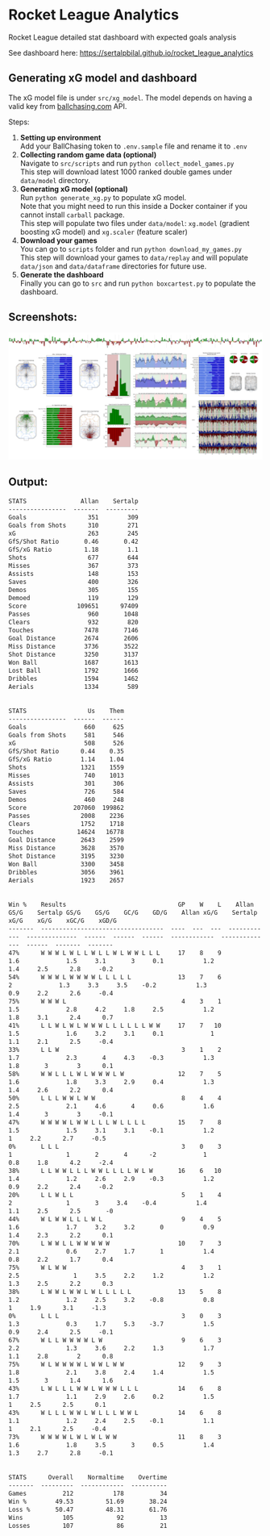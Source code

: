 # Rocket League Analytics
Rocket League detailed stat dashboard with expected goals analysis

See dashboard here: https://sertalpbilal.github.io/rocket_league_analytics

## Generating xG model and dashboard

The xG model file is under `src/xg_model`.
The model depends on having a valid key from [ballchasing.com]() API.

Steps:
1. **Setting up environment**  
   Add your BallChasing token to `.env.sample` file and rename it to `.env`
2. **Collecting random game data (optional)**  
   Navigate to `src/scripts` and run `python collect_model_games.py`  
   This step will download latest 1000 ranked double games under `data/model` directory.
3. **Generating xG model (optional)**  
   Run `python generate_xg.py` to populate xG model.  
   Note that you might need to run this inside a Docker container if you cannot install `carball` package.  
   This step will populate two files under `data/model`: `xg.model` (gradient boosting xG model) and `xg.scaler` (feature scaler)
4. **Download your games**  
   You can go to `scripts` folder and run `python download_my_games.py`  
   This step will download your games to `data/replay` and will populate `data/json` and `data/dataframe` directories for future use.
5. **Generate the dashboard**  
   Finally you can go to `src` and run `python boxcartest.py` to populate the dashboard.

## Screenshots:
![full_canvas.png](https://raw.githubusercontent.com/sertalpbilal/rocket_league_analytics/main/data/charts/full_canvas.png)

## Output:
```
STATS               Allan    Sertalp
----------------  -------  ---------
Goals                 351        309
Goals from Shots      310        271
xG                    263        245
GfS/Shot Ratio       0.46       0.42
GfS/xG Ratio         1.18        1.1
Shots                 677        644
Misses                367        373
Assists               148        153
Saves                 400        326
Demos                 305        155
Demoed                119        129
Score              109651      97409
Passes                960       1048
Clears                932        820
Touches              7478       7146
Goal Distance        2674       2606
Miss Distance        3736       3522
Shot Distance        3250       3137
Won Ball             1687       1613
Lost Ball            1792       1666
Dribbles             1594       1462
Aerials              1334        589


STATS                 Us    Them
----------------  ------  ------
Goals                660     625
Goals from Shots     581     546
xG                   508     526
GfS/Shot Ratio      0.44    0.35
GfS/xG Ratio        1.14    1.04
Shots               1321    1559
Misses               740    1013
Assists              301     306
Saves                726     584
Demos                460     248
Score             207060  199862
Passes              2008    2236
Clears              1752    1718
Touches            14624   16778
Goal Distance       2643    2599
Miss Distance       3628    3570
Shot Distance       3195    3230
Won Ball            3300    3458
Dribbles            3056    3961
Aerials             1923    2657


Win %    Results                               GP    W    L    Allan GS/G    Sertalp GS/G    GS/G    GC/G    GD/G    Allan xG/G    Sertalp xG/G    xG/G    xGC/G    xGD/G
-------  ----------------------------------  ----  ---  ---  ------------  --------------  ------  ------  ------  ------------  --------------  ------  -------  -------
47%      W W W L W L L W L L W L W W L L L     17    8    9           1.6             1.5     3.1       3     0.1           1.2             1.4     2.5      2.8     -0.2
54%      W W W L W W W W L L L L L             13    7    6             2             1.3     3.3     3.5    -0.2           1.3             0.9     2.2      2.6     -0.4
75%      W W W L                                4    3    1           1.5             2.8     4.2     1.8     2.5           1.2             1.8     3.1      2.4      0.7
41%      L L W L W L W W W L L L L L L W W     17    7   10           1.5             1.6     3.2     3.1     0.1             1             1.1     2.1      2.5     -0.4
33%      L L W                                  3    1    2           1.7             2.3       4     4.3    -0.3           1.3             1.8       3        3      0.1
58%      W W L L L W L W W W L W               12    7    5           1.6             1.8     3.3     2.9     0.4           1.3             1.4     2.6      2.2      0.4
50%      L L L W W L W W                        8    4    4           2.5             2.1     4.6       4     0.6           1.6             1.4       3        3     -0.1
47%      W W W W L W W L L L W L L L L         15    7    8           1.5             1.5     3.1     3.1    -0.1           1.2               1     2.2      2.7     -0.5
0%       L L L                                  3    0    3             1               1       2       4      -2             1             0.8     1.8      4.2     -2.4
38%      L L W W L L L W W L L L L W L W       16    6   10           1.4             1.2     2.6     2.9    -0.3           1.2             0.9     2.2      2.4     -0.2
20%      L L W L L                              5    1    4             2               1       3     3.4    -0.4           1.4             1.1     2.5      2.5       -0
44%      W L W W L L L W L                      9    4    5           1.6             1.7     3.2     3.2       0           0.9             1.4     2.3      2.2      0.1
70%      L W W L L W W W W W                   10    7    3           2.1             0.6     2.7     1.7       1           1.4             0.8     2.2      1.7      0.4
75%      W L W W                                4    3    1           2.5               1     3.5     2.2     1.2           1.2             1.3     2.5      2.2      0.3
38%      L W W L W W L W L L L L L             13    5    8           1.2             1.2     2.5     3.2    -0.8           0.8               1     1.9      3.1     -1.3
0%       L L L                                  3    0    3           1.3             0.3     1.7     5.3    -3.7           1.5             0.9     2.4      2.5     -0.1
67%      W L L W W W W L W                      9    6    3           2.2             1.3     3.6     2.2     1.3           1.7             1.1     2.8        2      0.8
75%      W L W W W W L W W L W W               12    9    3           1.8             2.1     3.8     2.4     1.4           1.5             1.5       3      1.4      1.6
43%      L W L L L W W L W W W L L L           14    6    8           1.7             1.1     2.9     2.6     0.2           1.5               1     2.5      2.5      0.1
43%      W L L L W W L W L L L W W L           14    6    8           1.1             1.2     2.4     2.5    -0.1           1.1               1     2.1      2.5     -0.4
73%      W W W W L W L W L W W                 11    8    3           1.6             1.8     3.5       3     0.5           1.4             1.3     2.7      2.8     -0.1


STATS      Overall    Normaltime    Overtime
-------  ---------  ------------  ----------
Games          212           178          34
Win %        49.53         51.69       38.24
Loss %       50.47         48.31       61.76
Wins           105            92          13
Losses         107            86          21
```

